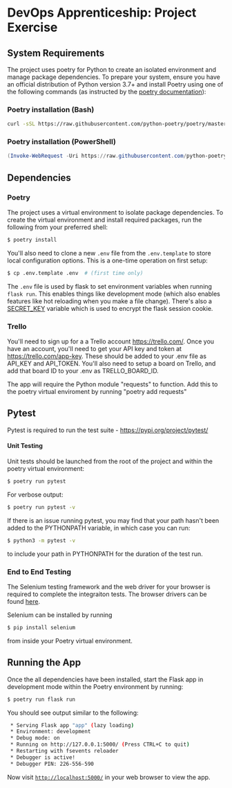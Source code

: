 # DevOps Apprenticeship: Project Exercise

## System Requirements

The project uses poetry for Python to create an isolated environment and manage package dependencies. To prepare your system, ensure you have an official distribution of Python version 3.7+ and install Poetry using one of the following commands (as instructed by the [poetry documentation](https://python-poetry.org/docs/#system-requirements)):

### Poetry installation (Bash)

```bash
curl -sSL https://raw.githubusercontent.com/python-poetry/poetry/master/install-poetry.py | python -
```

### Poetry installation (PowerShell)

```powershell
(Invoke-WebRequest -Uri https://raw.githubusercontent.com/python-poetry/poetry/master/install-poetry.py -UseBasicParsing).Content | python -
```

## Dependencies

### Poetry
The project uses a virtual environment to isolate package dependencies. To create the virtual environment and install required packages, run the following from your preferred shell:

```bash
$ poetry install
```

You'll also need to clone a new `.env` file from the `.env.template` to store local configuration options. This is a one-time operation on first setup:

```bash
$ cp .env.template .env  # (first time only)
```

The `.env` file is used by flask to set environment variables when running `flask run`. This enables things like development mode (which also enables features like hot reloading when you make a file change). There's also a [SECRET_KEY](https://flask.palletsprojects.com/en/1.1.x/config/#SECRET_KEY) variable which is used to encrypt the flask session cookie.

### Trello
You'll need to sign up for a a Trello account https://trello.com/.  Once you have an account, you'll need to get your API key and token at https://trello.com/app-key.  These should be added to your .env file as API_KEY and API_TOKEN.  You'll also need to setup a board on Trello, and add that board ID to your .env as TRELLO_BOARD_ID. 

The app will require the Python module "requests" to function.  Add this to the poetry virtual enviroment by running "poetry add requests"


## Pytest
Pytest is required to run the test suite - https://pypi.org/project/pytest/

#### Unit Testing
Unit tests should be launched from the root of the project and within the poetry virtual environment:

```bash
$ poetry run pytest
```

For verbose output:

```bash
$ poetry run pytest -v
```

If there is an issue running pytest, you may find that your path hasn't been added to the PYTHONPATH variable, in which case you can run:

```bash
$ python3 -m pytest -v
```
to include your path in PYTHONPATH for the duration of the test run. 


### End to End Testing

The Selenium testing framework and the web driver for your browser is required to complete the integraiton tests.  The browser drivers can be found [here](https://www.selenium.dev/documentation/webdriver/getting_started/install_drivers/).

Selenium can be installed by running

```bash
$ pip install selenium
```
from inside your Poetry virtual environment. 


## Running the App

Once the all dependencies have been installed, start the Flask app in development mode within the Poetry environment by running:
```bash
$ poetry run flask run
```

You should see output similar to the following:
```bash
 * Serving Flask app "app" (lazy loading)
 * Environment: development
 * Debug mode: on
 * Running on http://127.0.0.1:5000/ (Press CTRL+C to quit)
 * Restarting with fsevents reloader
 * Debugger is active!
 * Debugger PIN: 226-556-590
```
Now visit [`http://localhost:5000/`](http://localhost:5000/) in your web browser to view the app.
